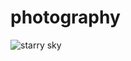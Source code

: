 # photography

![starry sky](https://github.com/saptarshisarkar20/images/blob/main/IMG_20210713_001125.jpg)

